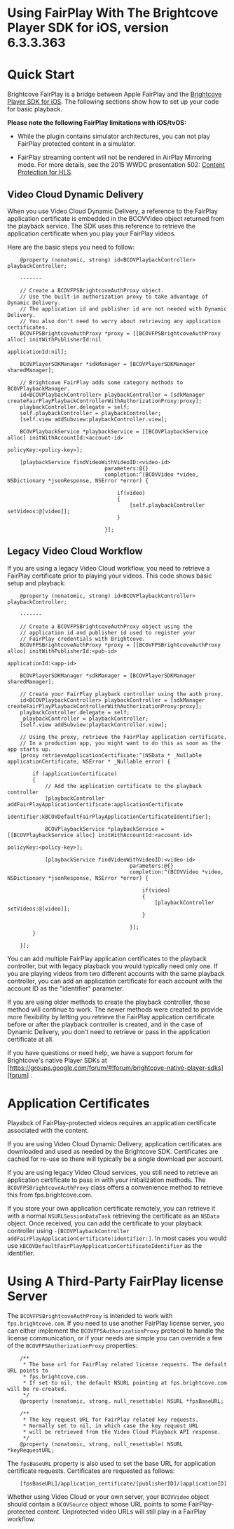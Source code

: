 # Using FairPlay With The Brightcove Player SDK for iOS, version 6.3.3.363

Quick Start
===========
Brightcove FairPlay is a bridge between Apple FairPlay and the [Brightcove Player SDK for iOS][bcovsdk]. The following sections show how to set up your code for basic playback.

**Please note the following FairPlay limitations with iOS/tvOS:**

* While the plugin contains simulator architectures, you can not play FairPlay protected content in a simulator.

* FairPlay streaming content will not be rendered in AirPlay Mirroring mode. For more details, see the 2015 WWDC presentation 502: [Content Protection for HLS][wwdc502].

[wwdc502]: https://developer.apple.com/videos/play/wwdc2015/502/
Video Cloud Dynamic Delivery
-----------------
When you use Video Cloud Dynamic Delivery, a reference to the FairPlay application certificate is embedded in the BCOVVideo object returned from the playback service. The SDK uses this reference to retrieve the application certificate when you play your FairPlay videos.

Here are the basic steps you need to follow:

```
    @property (nonatomic, strong) id<BCOVPlaybackController> playbackController;
    
    -------
    
    // Create a BCOVFPSBrightcoveAuthProxy object.
    // Use the built-in authorization proxy to take advantage of Dynamic Delivery.
 	// The application id and publisher id are not needed with Dynamic Delivery.
 	// You also don't need to worry about retrieving any application certificates.
    BCOVFPSBrightcoveAuthProxy *proxy = [[BCOVFPSBrightcoveAuthProxy alloc] initWithPublisherId:nil
                                                                                  applicationId:nil];
                                             
    BCOVPlayerSDKManager *sdkManager = [BCOVPlayerSDKManager sharedManager];
    
    // Brightcove FairPlay adds some category methods to BCOVPlaybackManager.
    id<BCOVPlaybackController> playbackController = [sdkManager createFairPlayPlaybackControllerWithAuthorizationProxy:proxy];
    playbackController.delegate = self;
    self.playbackController = playbackController;
    [self.view addSubview:playbackController.view];
    
    BCOVPlaybackService *playbackService = [[BCOVPlaybackService alloc] initWithAccountId:<account-id>
                                                                                policyKey:<policy-key>];
    
    [playbackService findVideoWithVideoID:<video-id>
                               parameters:@{}
                               completion:^(BCOVVideo *video, NSDictionary *jsonResponse, NSError *error) {
                                   
                                   if(video)
                                   {
                                       [self.playbackController setVideos:@[video]];
                                   }
                                   
                               }];
```
Legacy Video Cloud Workflow
----------------
If you are using a legacy Video Cloud workflow, you need to retrieve a FairPlay certificate prior to playing your videos.
This code shows basic setup and playback:

```
    @property (nonatomic, strong) id<BCOVPlaybackController> playbackController;
	
    -------

    // Create a BCOVFPSBrightcoveAuthProxy object using the
    // application id and publisher id used to register your
    // FairPlay credentials with Brightcove.
    BCOVFPSBrightcoveAuthProxy *proxy = [[BCOVFPSBrightcoveAuthProxy alloc] initWithPublisherId:<pub-id>
                                                                                  applicationId:<app-id>
    
    BCOVPlayerSDKManager *sdkManager = [BCOVPlayerSDKManager sharedManager];
    
    // Create your FairPlay playback controller using the auth proxy.
    id<BCOVPlaybackController> playbackController = [sdkManager createFairPlayPlaybackControllerWithAuthorizationProxy:proxy];
    playbackController.delegate = self;
    _playbackController = playbackController;
    [self.view addSubview:playbackController.view];
    
    // Using the proxy, retrieve the FairPlay application certificate.
    // In a production app, you might want to do this as soon as the app starts up.
    [proxy retrieveApplicationCertificate:^(NSData * _Nullable applicationCertificate, NSError * _Nullable error) {
        
        if (applicationCertificate)
        {
            // Add the application certificate to the playback controller
            [playbackController addFairPlayApplicationCertificate:applicationCertificate
                                                       identifier:kBCOVDefaultFairPlayApplicationCertificateIdentifier];
            
            BCOVPlaybackService *playbackService = [[BCOVPlaybackService alloc] initWithAccountId:<account-id>
                                                                                        policyKey:<policy-key>];
            
            [playbackService findVideoWithVideoID:<video-id>
                                       parameters:@{}
                                       completion:^(BCOVVideo *video, NSDictionary *jsonResponse, NSError *error) {
                                           
                                           if(video)
                                           {
                                               [playbackController setVideos:@[video]];
                                           }
                                           
                                       }];
        }
        
    }];

```

You can add multiple FairPlay application certificates to the playback controller, but with legacy playback you would typically need only one. If you are playing videos from two different accounts with the same playback controller, you can add an application certificate for each account with the account ID as the "identifier" parameter.

If you are using older methods to create the playback controller, those method will continue to work. The newer methods were created to provide more flexibility by letting you retrieve the FairPlay application certificate before or after the playback controller is created, and in the case of Dynamic Delivery, you don't need to retrieve or pass in the application certificate at all.

If you have questions or need help, we have a support forum for Brightcove's native Player SDKs at [https://groups.google.com/forum/#!forum/brightcove-native-player-sdks][forum] .

[bcovsdk]: https://github.com/brightcove/brightcove-player-sdk-ios
[forum]: https://groups.google.com/forum/#!forum/brightcove-native-player-sdks

Application Certificates
===========
Playabck of FairPlay-protected videos requires an application certificate associated with the content. 

If you are using Video Cloud Dynamic Delivery, application certificates are downloaded and used as needed by the Brightcove SDK. Certificates are cached for re-use so there will typically be a single download per account.

If you are using legacy Video Cloud services, you still need to retrieve an application certificate to pass in with your initialization methods. The `BCOVFPSBrightcoveAuthProxy` class offers a convenience method to retrieve this from fps.brightcove.com.

If you store your own application certificate remotely, you can retrieve it with a normal `NSURLSessionDataTask` retrieving the certificate as an `NSData` object. Once received, you can add the certificate to your playback controller using `-[BCOVPlaybackController addFairPlayApplicationCertificate:identifier:]`. In most cases you would use `kBCOVDefaultFairPlayApplicationCertificateIdentifier` as the identifier.

Using A Third-Party FairPlay license Server
===========
The `BCOVFPSBrightcoveAuthProxy` is intended to work with `fps.brightcove.com`. If you need to use another FairPlay license server, you can either implement the `BCOVFPSAuthorizationProxy` protocol to handle the license communication, or if your needs are simple you can override a few of the `BCOVFPSAuthorizationProxy` properties:

```
	/**
	 * The base url for FairPlay related license requests. The default URL points to
	 * fps.brightcove.com.
	 * If set to nil, the default NSURL pointing at fps.brightcove.com will be re-created.
	 */
	@property (nonatomic, strong, null_resettable) NSURL *fpsBaseURL;
	
	/**
	 * The key request URL for FairPlay related key requests.
	 * Normally set to nil, in which case the key request URL
	 * will be retrieved from the Video Cloud Playback API response.
	 */
	@property (nonatomic, strong, null_resettable) NSURL *keyRequestURL;
```

The `fpsBaseURL` property is also used to set the base URL for application certificate requests. Certificates are requested as follows:

```
    [fpsBaseURL]/application_certificate/[publisherID]/[applicationID]
```

Whether using Video Cloud or your own server, your `BCOVVideo` object should contain a `BCOVSource` object whose URL points to some FairPlay-protected content. Unprotected video URLs will still play in a FairPlay workflow.

